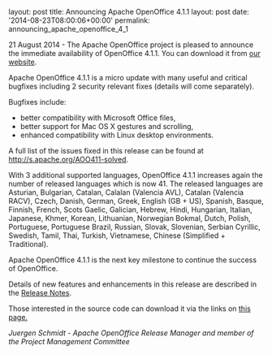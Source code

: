 layout: post
title: Announcing Apache OpenOffice 4.1.1
layout: post
date: '2014-08-23T08:00:06+00:00'
permalink: announcing_apache_openoffice_4_1

<p>21 August 2014 - The Apache OpenOffice project is pleased to announce the immediate availability of OpenOffice 4.1.1.  You can download it from <a href="http://www.openoffice.org/download/">our website</a>.</p> 
  <p>

Apache OpenOffice 4.1.1 is a micro update with many useful and critical bugfixes including 2 security relevant fixes (details will come separately).</p> 
  <p>Bugfixes include:</p> 
  <ul> 
    <li>better compatibility with Microsoft Office files,</li> 
    <li> better support for Mac OS X gestures and scrolling,</li> 
    <li> enhanced compatibility with Linux desktop environments.</li> 
  </ul> 
  <p>A full list of the issues fixed in this release can be found at <a href="http://s.apache.org/AOO411-solved">http://s.apache.org/AOO411-solved</a>.</p> 
  <p>With 3 additional supported languages, OpenOffice 4.1.1 increases again the number of released languages which is now 41. The released languages are Asturian, Bulgarian, Catalan, Calalan (Valencia AVL), Catalan (Valencia RACV), Czech, Danish, German, Greek, English (GB + US), Spanish, Basque, Finnish, French, Scots Gaelic, Galician, Hebrew, Hindi, Hungarian, Italian, Japanese, Khmer, Korean, Lithuanian, Norwegian Bokmal, Dutch, Polish, Portuguese, Portuguese Brazil, Russian, Slovak, Slovenian, Serbian Cyrillic, Swedish, Tamil, Thai, Turkish, Vietnamese, Chinese (Simplified + Traditional).</p> 
  <p>Apache OpenOffice 4.1.1 is the next key milestone to continue the success of OpenOffice.</p> 
  <p>Details of new features and enhancements in this release are described in the <a href="https://cwiki.apache.org/confluence/display/OOOUSERS/AOO+4.1.1+Release+Notes">Release Notes</a>.</p> 
  <p>Those interested in the source code can download it via the links on <a href="https://openoffice.apache.org/downloads.html">this page.</a></p> 
  <p><i>Juergen Schmidt - Apache OpenOffice Release Manager and member of the
Project Management Committee
</i></p>
